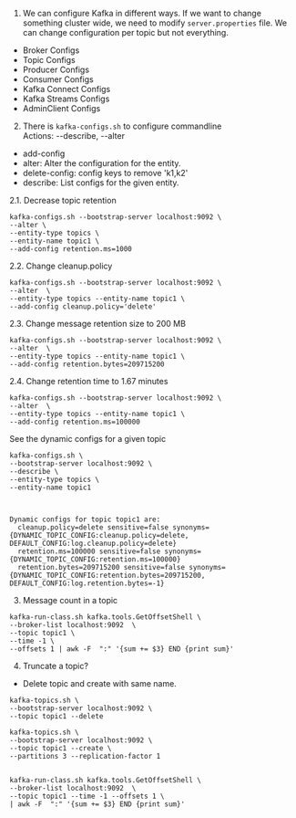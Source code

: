 1. We can configure Kafka in different ways.
If we want to change something cluster wide, we need to modify `server.properties` file.
We can change configuration per topic but not everything.

- Broker Configs
- Topic Configs
- Producer Configs
- Consumer Configs
- Kafka Connect Configs
- Kafka Streams Configs
- AdminClient Configs

2. There is `kafka-configs.sh` to configure commandline  
Actions:  --describe, --alter

- add-config 
- alter: Alter the configuration for the entity.  
- delete-config: config keys to remove 'k1,k2'
- describe:   List configs for the given entity.

2.1. Decrease topic retention
```
kafka-configs.sh --bootstrap-server localhost:9092 \
--alter \
--entity-type topics \
--entity-name topic1 \
--add-config retention.ms=1000
```
2.2. Change cleanup.policy
```
kafka-configs.sh --bootstrap-server localhost:9092 \
--alter  \
--entity-type topics --entity-name topic1 \
--add-config cleanup.policy='delete'
```
2.3. Change message retention size to 200 MB
```
kafka-configs.sh --bootstrap-server localhost:9092 \
--alter  \
--entity-type topics --entity-name topic1 \
--add-config retention.bytes=209715200

```
2.4. Change retention time to 1.67 minutes
```
kafka-configs.sh --bootstrap-server localhost:9092 \
--alter  \
--entity-type topics --entity-name topic1 \
--add-config retention.ms=100000
```

See the dynamic configs for a given topic
```
kafka-configs.sh \
--bootstrap-server localhost:9092 \
--describe \
--entity-type topics \
--entity-name topic1



Dynamic configs for topic topic1 are:
  cleanup.policy=delete sensitive=false synonyms={DYNAMIC_TOPIC_CONFIG:cleanup.policy=delete, DEFAULT_CONFIG:log.cleanup.policy=delete}
  retention.ms=100000 sensitive=false synonyms={DYNAMIC_TOPIC_CONFIG:retention.ms=100000}
  retention.bytes=209715200 sensitive=false synonyms={DYNAMIC_TOPIC_CONFIG:retention.bytes=209715200, DEFAULT_CONFIG:log.retention.bytes=-1}

```

3. Message count in a topic
```
kafka-run-class.sh kafka.tools.GetOffsetShell \
--broker-list localhost:9092  \
--topic topic1 \
--time -1 \
--offsets 1 | awk -F  ":" '{sum += $3} END {print sum}'
```

4. Truncate a topic? 
- Delete topic and create with same name.
```
kafka-topics.sh \
--bootstrap-server localhost:9092 \
--topic topic1 --delete

kafka-topics.sh \
--bootstrap-server localhost:9092 \
--topic topic1 --create \
--partitions 3 --replication-factor 1


kafka-run-class.sh kafka.tools.GetOffsetShell \
--broker-list localhost:9092  \
--topic topic1 --time -1 --offsets 1 \
| awk -F  ":" '{sum += $3} END {print sum}'
```
